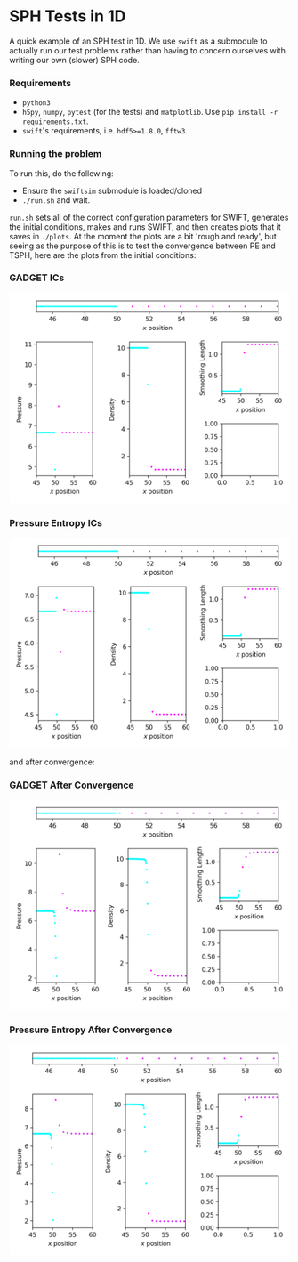 SPH Tests in 1D
===============

A quick example of an SPH test in 1D. We use `swift` as a submodule to
actually run our test problems rather than  having to concern ourselves with
writing our own (slower) SPH code.

### Requirements

+ `python3`
+ `h5py`, `numpy`, `pytest` (for the tests) and `matplotlib`. Use 
   `pip install -r requirements.txt`.
+ `swift`'s requirements, i.e. `hdf5>=1.8.0`, `fftw3`.

### Running the problem

To run this, do the following:

+ Ensure the `swiftsim` submodule is loaded/cloned
+ `./run.sh` and wait.

`run.sh` sets all of the correct configuration parameters for SWIFT, generates
the initial conditions, makes and runs SWIFT, and then creates plots that it
saves in `./plots`. At the moment the plots are a bit 'rough and ready', but
seeing as the purpose of this is to test the convergence between PE and TSPH,
here are the plots from the initial conditions:

### GADGET ICs
![Gadget Initial Conditions Plot](static/gadget_0000.png)
### Pressure Entropy ICs
![PE Initial Conditions Plot](static/pe_0000.png)

and after convergence:

### GADGET After Convergence
![Gadget Converged Plot](static/gadget_0100.png)
### Pressure Entropy After Convergence
![PE Converged Plot](static/pe_0100.png)
